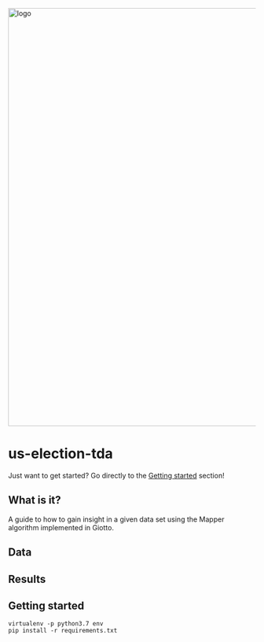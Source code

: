<img src="https://www.giotto.ai/static/vector/logo.svg" alt="logo" width="850"/>

# us-election-tda

Just want to get started? Go directly to the [Getting started](#getting-started) section!

## What is it?
A guide to how to gain insight in a given data set using the Mapper algorithm implemented in Giotto.

## Data

## Results

## Getting started
```
virtualenv -p python3.7 env
pip install -r requirements.txt
```